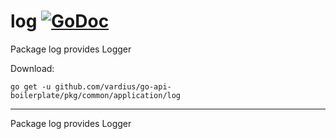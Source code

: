 # log [![GoDoc](https://godoc.org/github.com/vardius/go-api-boilerplate/pkg/common/application/log?status.svg)](https://godoc.org/github.com/vardius/go-api-boilerplate/pkg/common/application/log)
Package log provides Logger

Download:
```shell
go get -u github.com/vardius/go-api-boilerplate/pkg/common/application/log
```

* * *
Package log provides Logger

